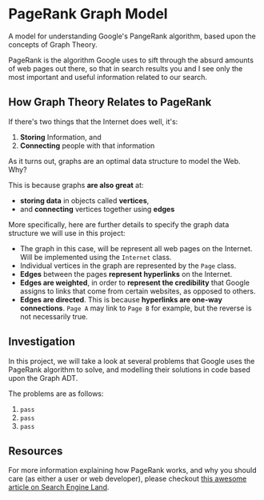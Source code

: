 # PageRank Graph Model

A model for understanding Google's PangeRank algorithm, based upon the concepts of Graph Theory.

PageRank is the algorithm Google uses to sift through the absurd amounts of web pages out there, so that in search results you and I see only the most important and useful information related to our search.

## How Graph Theory Relates to PageRank

If there's two things that the Internet does well, it's:

1. **Storing** Information, and
2. **Connecting** people with that information

As it turns out, graphs are an optimal data structure to model the Web. Why? 

This is because graphs **are also great** at:

- **storing data** in objects called **vertices**,
- and **connecting** vertices together using **edges**

More specifically, here are further details to specify the graph data structure we will use in this project:

- The graph in this case, will be represent all web pages on the Internet. Will be implemented using the ```Internet``` class.
- Individual vertices in the graph are represented by the ```Page``` class.
- **Edges** between the pages **represent hyperlinks** on the Internet.
- **Edges are weighted**, in order to **represent the credibility** that Google assigns to links that come from certain websites, as opposed to others.
- **Edges are directed**. This is because **hyperlinks are one-way connections**. ```Page A``` may link to ```Page B``` for example, but the reverse is not necessarily true.


## Investigation

In this project, we will take a look at several problems that Google uses the PageRank algorithm to solve, and modelling their solutions in code based upon the Graph ADT.

The problems are as follows:

1. ```pass```
2. ```pass```
3. ```pass```

## Resources

For more information explaining how PageRank works, and why you should care (as either a user or web developer), please checkout [this awesome article on Search Engine Land](https://searchengineland.com/what-is-google-pagerank-a-guide-for-searchers-webmasters-11068).
